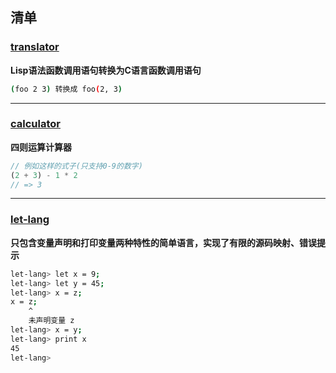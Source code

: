 ## 清单

### [translator](https://github.com/TokisakiYuu/compilation-practice/tree/main/translator)
**Lisp语法函数调用语句转换为C语言函数调用语句**
```bash
(foo 2 3) 转换成 foo(2, 3)
```
---

### [calculator](https://github.com/TokisakiYuu/compilation-practice/tree/main/calculator)
**四则运算计算器**
```javascript
// 例如这样的式子(只支持0-9的数字)
(2 + 3) - 1 * 2
// => 3
```

---

### [let-lang](https://github.com/TokisakiYuu/compilation-practice/tree/main/let-lang)
**只包含变量声明和打印变量两种特性的简单语言，实现了有限的源码映射、错误提示**
```bash
let-lang> let x = 9;
let-lang> let y = 45;
let-lang> x = z;
x = z;
    ^
    未声明变量 z
let-lang> x = y;
let-lang> print x
45
let-lang>
```